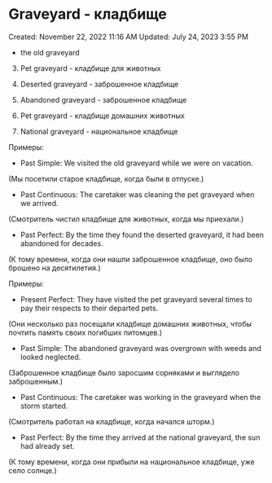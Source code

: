 # Graveyard - кладбище

Created: November 22, 2022 11:16 AM
Updated: July 24, 2023 3:55 PM

- the old graveyard

3. Pet graveyard - кладбище для животных

4. Deserted graveyard - заброшенное кладбище

2. Abandoned graveyard - заброшенное кладбище

3. Pet graveyard - кладбище домашних животных

4. National graveyard - национальное кладбище

Примеры:

- Past Simple: We visited the old graveyard while we were on vacation.

(Мы посетили старое кладбище, когда были в отпуске.)

- Past Continuous: The caretaker was cleaning the pet graveyard when we arrived.

(Смотритель чистил кладбище для животных, когда мы приехали.)

- Past Perfect: By the time they found the deserted graveyard, it had been abandoned for decades.

(К тому времени, когда они нашли заброшенное кладбище, оно было брошено на десятилетия.)

Примеры:

- Present Perfect: They have visited the pet graveyard several times to pay their respects to their departed pets.

(Они несколько раз посещали кладбище домашних животных, чтобы почтить память своих погибших питомцев.)

- Past Simple: The abandoned graveyard was overgrown with weeds and looked neglected.

(Заброшенное кладбище было заросшим сорняками и выглядело заброшенным.)

- Past Continuous: The caretaker was working in the graveyard when the storm started.

(Смотритель работал на кладбище, когда начался шторм.)

- Past Perfect: By the time they arrived at the national graveyard, the sun had already set.

(К тому времени, когда они прибыли на национальное кладбище, уже село солнце.)
